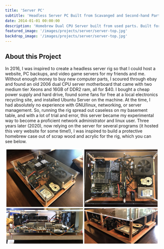 ```yaml
---
title: 'Server PC'
subtitle: 'Headless Server PC Built from Scavanged and Second-hand Parts'
date: 2014-01-01 00:00:00
description: 'Homebrew Dual CPU Server built from used parts. Built for Practice with Linux Server Management. Used as a NAS, media server, and game server. '
featured_image: '/images/projects/server/server-top.jpg'
backdrop_image: '/images/projects/server/server-top.jpg'
---
```


## About this Project

In 2016, I was inspired to create a headless server rig so that I could host a website, PC backups, and video game servers for my friends and me. Without enough money to buy new computer parts, I scoured through ebay and found an old 2006 dual CPU server motherboard that came with two medium tier Xeons and 16GB of DDR2 ram, all for $40. I bought a cheap power supply and hard drive, found some fans for free at a local electronics recycling site, and installed Ubuntu Server on the machine. At the time, I had absolutely no experience with GNU/linux, networking, or server management. So, running the rig spread out caseless on my basement table, and with a lot of trial and error, this server became my experimental way to become a proficient network administrator and linux user. Three years later (2020), now relying on the server for several programs (it hosted this very website for some time!), I was inspired to build a protective homebrew case out of scrap wood and acrylic for the rig, which you can see below.

![](/images/projects/server/server-collage.jpg)